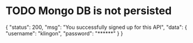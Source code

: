 # TODO Mongo DB is not persisted 

{
    "status": 200,
    "msg": "You successfully signed up for this API",
    "data": {
        "username": "klingon",
        "password": "******"
    }
}
